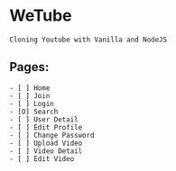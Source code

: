 # WeTube
    Cloning Youtube with Vanilla and NodeJS

## Pages:

    - [ ] Home
    - [ ] Join
    - [ ] Login
    - [O] Search
    - [ ] User Detail
    - [ ] Edit Profile
    - [ ] Change Password
    - [ ] Upload Video
    - [ ] Video Detail
    - [ ] Edit Video